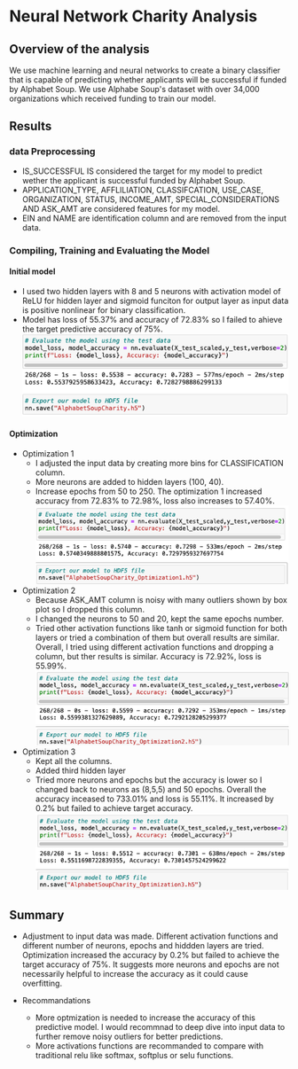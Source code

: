 # Neural Network Charity Analysis
## Overview of the analysis
We use machine learning and neural networks to create a binary classifier that is capable of predicting whether applicants will be successful if funded by Alphabet Soup. We use Alphabe Soup's dataset with over 34,000 organizations which received funding to train our model.
## Results
### data Preprocessing
- IS_SUCCESSFUL IS considered the target for my model to predict wether the applicant is successful funded by Alphabet Soup.
- APPLICATION_TYPE, AFFLILIATION, CLASSIFCATION, USE_CASE, ORGANIZATION, STATUS, INCOME_AMT, SPECIAL_CONSIDERATIONS AND ASK_AMT are considered features for my model.
- EIN and NAME are identification column and are removed from the input data.
### Compiling, Training and Evaluating the Model
#### Initial model
- I used two hidden layers with 8 and 5 neurons with activation model of ReLU for hidden layer and sigmoid funciton for output layer as input data is positive nonlinear for binary classification.
- Model has loss of 55.37% and accuracy of 72.83% so I failed to ahieve the target predictive accuracy of 75%. <br/>
![model](/resources/model.png) <br/>

#### Optimization
- Optimization 1
    - I adjusted the input data by creating more bins for CLASSIFICATION column.
    - More neurons are added to hidden layers (100, 40).
    - Increase epochs from 50 to 250.
    The optimization 1 increased accuracy from 72.83% to 72.98%, loss also increases to 57.40%.<br/>
![opti1](/resources/opti1.png) <br/>
- Optimization 2
    - Because ASK_AMT column is noisy with many outliers shown by box plot so I dropped this column.
    - I changed the neurons to 50 and 20, kept the same epochs number.
    - Tried other activation functions like tanh or sigmoid function for both layers or tried a combination of them but overall results are similar.
    Overall, I tried using different activation functions and dropping a column, but ther results is similar. Accuracy is 72.92%, loss is 55.99%. <br/>
![opti2](/resources/opti2.png) <br/>   
- Optimization 3
    - Kept all the columns.
    - Added third hidden layer
    - Tried more neurons and epochs but the accuracy is lower so I changed back to neurons as (8,5,5) and 50 epochs.
    Overall the accuracy inceased to 733.01% and loss is 55.11%. It increased by 0.2% but failed to achieve target accuracy.<br/>
![opti3](/resources/opti3.png) <br/>  
## Summary
- Adjustment to input data was made. Different activation functions and different number of neurons, epochs and hiddden layers are tried. Optimization increased the accuracy by 0.2% but failed to achieve the target accuracy of 75%. It suggests more neurons and epochs are not necessarily helpful to increase the accuracy as it could cause overfitting.

- Recommandations 
    - More optmization is needed to increase the accuracy of this predictive model. I would recommnad to deep dive into input data to further remove noisy outliers for better predictions. 
    - More activations functions are recommanded to compare with traditional relu like softmax, softplus or selu functions.

 